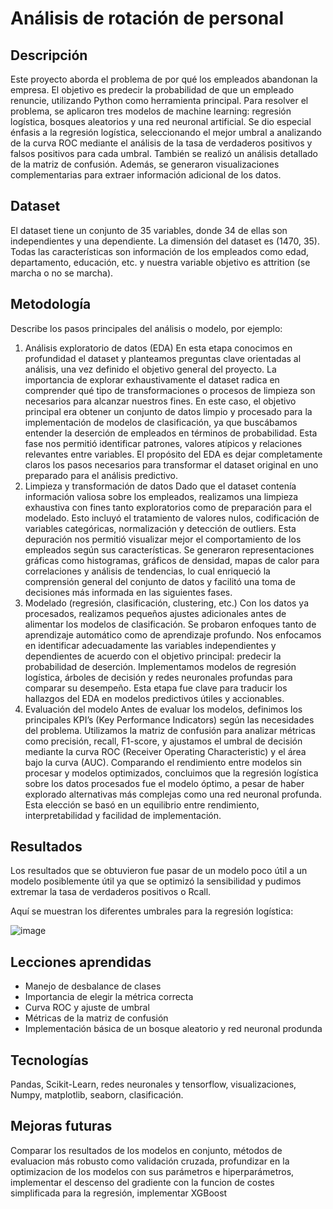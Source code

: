 # Análisis de rotación de personal

## Descripción
Este proyecto aborda el problema de por qué los empleados abandonan la empresa. El objetivo es predecir la probabilidad de que un empleado renuncie, utilizando Python como herramienta principal.
Para resolver el problema, se aplicaron tres modelos de machine learning: regresión logística, bosques aleatorios y una red neuronal artificial. Se dio especial énfasis a la regresión logística, seleccionando el mejor umbral a analizando de la curva ROC mediante el análisis de la tasa de verdaderos positivos y falsos positivos para cada umbral. También se realizó un análisis detallado de la matriz de confusión. Además, se generaron visualizaciones complementarias para extraer información adicional de los datos.

## Dataset
El dataset tiene un conjunto de 35 variables, donde 34 de ellas son independientes y una dependiente. La dimensión del dataset es (1470, 35). Todas las características son información de los empleados como edad, departamento, educación, etc. y nuestra variable objetivo es attrition (se marcha o no se marcha).

## Metodología 
Describe los pasos principales del análisis o modelo, por ejemplo:
1.	Análisis exploratorio de datos (EDA)
En esta etapa conocimos en profundidad el dataset y planteamos preguntas clave orientadas al análisis, una vez definido el objetivo general del proyecto. La importancia de explorar exhaustivamente el dataset radica en comprender qué tipo de transformaciones o procesos de limpieza son necesarios para alcanzar nuestros fines. En este caso, el objetivo principal era obtener un conjunto de datos limpio y procesado para la implementación de modelos de clasificación, ya que buscábamos entender la deserción de empleados en términos de probabilidad. Esta fase nos permitió identificar patrones, valores atípicos y relaciones relevantes entre variables. El propósito del EDA es dejar completamente claros los pasos necesarios para transformar el dataset original en uno preparado para el análisis predictivo.
2.	Limpieza y transformación de datos
Dado que el dataset contenía información valiosa sobre los empleados, realizamos una limpieza exhaustiva con fines tanto exploratorios como de preparación para el modelado. Esto incluyó el tratamiento de valores nulos, codificación de variables categóricas, normalización y detección de outliers. Esta depuración nos permitió visualizar mejor el comportamiento de los empleados según sus características. Se generaron representaciones gráficas como histogramas, gráficos de densidad, mapas de calor para correlaciones y análisis de tendencias, lo cual enriqueció la comprensión general del conjunto de datos y facilitó una toma de decisiones más informada en las siguientes fases.
3.	Modelado (regresión, clasificación, clustering, etc.)
Con los datos ya procesados, realizamos pequeños ajustes adicionales antes de alimentar los modelos de clasificación. Se probaron enfoques tanto de aprendizaje automático como de aprendizaje profundo. Nos enfocamos en identificar adecuadamente las variables independientes y dependientes de acuerdo con el objetivo principal: predecir la probabilidad de deserción. Implementamos modelos de regresión logística, árboles de decisión y redes neuronales profundas para comparar su desempeño. Esta etapa fue clave para traducir los hallazgos del EDA en modelos predictivos útiles y accionables.
4.	Evaluación del modelo
Antes de evaluar los modelos, definimos los principales KPI’s (Key Performance Indicators) según las necesidades del problema. Utilizamos la matriz de confusión para analizar métricas como precisión, recall, F1-score, y ajustamos el umbral de decisión mediante la curva ROC (Receiver Operating Characteristic) y el área bajo la curva (AUC). Comparando el rendimiento entre modelos sin procesar y modelos optimizados, concluimos que la regresión logística sobre los datos procesados fue el modelo óptimo, a pesar de haber explorado alternativas más complejas como una red neuronal profunda. Esta elección se basó en un equilibrio entre rendimiento, interpretabilidad y facilidad de implementación.

## Resultados
Los resultados que se obtuvieron fue pasar de un modelo poco útil a un modelo posiblemente útil ya que se optimizó la sensibilidad y pudimos extremar la tasa de verdaderos positivos o Rcall.

Aquí se muestran los diferentes umbrales para la regresión logística:

![image](https://github.com/user-attachments/assets/9ac5bd42-23b9-4225-887b-4bd77a7fabf2)



## Lecciones aprendidas
- Manejo de desbalance de clases
- Importancia de elegir la métrica correcta
- Curva ROC y ajuste de umbral
- Métricas de la matriz de confusión 
- Implementación básica de un bosque aleatorio y red neuronal produnda

## Tecnologías
Pandas, Scikit-Learn, redes neuronales y tensorflow, visualizaciones, Numpy, matplotlib, seaborn, clasificación.
## Mejoras futuras
Comparar los resultados de los modelos en conjunto, métodos de evaluacion más robusto como validación cruzada, profundizar en la optimizacion de los modelos con sus parámetros e hiperparámetros, implementar el descenso del gradiente con la funcion de costes simplificada para la regresión, implementar XGBoost
